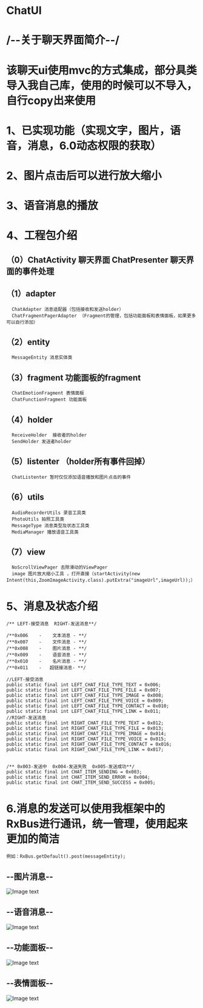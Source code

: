 # ChatUI
# /--关于聊天界面简介--/
# 该聊天ui使用mvc的方式集成，部分具类导入我自己库，使用的时候可以不导入，自行copy出来使用


# 1、已实现功能（实现文字，图片，语音，消息，6.0动态权限的获取）
# 2、图片点击后可以进行放大缩小
# 3、语音消息的播放
# 4、工程包介绍

##  （0）ChatActivity 聊天界面  ChatPresenter 聊天界面的事件处理
##   （1）adapter
      ChatAdapter 消息适配器（包括接收和发送holder）
      ChatFragmentPagerAdapter （Fragment的管理，包括功能面板和表情面板，如果更多可以自行添加）
##   （2）entity    
      MessageEntity 消息实体类
##  （3）fragment 功能面板的fragment
      ChatEmotionFragment 表情面板
      ChatFunctionFragment 功能面板
##   （4）holder
      ReceiveHolder  接收者的holder
      SendHolder 发送者holder
##   （5）listenter （holder所有事件回掉）
      ChatListenter 暂时仅仅添加语音播放和图片点击的事件
##   （6）utils
      AudioRecorderUtils 录音工具类
      PhotoUtils 拍照工具类
      MessageType 消息类型及状态工具类
      MediaManager 播放语音工具类
      
  
##   （7）view
      NoScrollViewPager 去除滑动的ViewPager
      image 图片放大缩小工具 ，打开直接（startActivity(new Intent(this,ZoomImageActivity.class).putExtra("imageUrl",imageUrl));）
      
# 5、消息及状态介绍
    /** LEFT-接受消息  RIGHT-发送消息**/

    /**0x006    -    文本消息 - **/
    /**0x007    -    文件消息 - **/
    /**0x008    -    图片消息 - **/
    /**0x009    -    语音消息 - **/
    /**0x010    -    名片消息 - **/
    /**0x011    -   超链接消息- **/

    //LEFT-接受消息
    public static final int LEFT_CHAT_FILE_TYPE_TEXT = 0x006;
    public static final int LEFT_CHAT_FILE_TYPE_FILE = 0x007;
    public static final int LEFT_CHAT_FILE_TYPE_IMAGE = 0x008;
    public static final int LEFT_CHAT_FILE_TYPE_VOICE = 0x009;
    public static final int LEFT_CHAT_FILE_TYPE_CONTACT = 0x010;
    public static final int LEFT_CHAT_FILE_TYPE_LINK = 0x011;
    //RIGHT-发送消息
    public static final int RIGHT_CHAT_FILE_TYPE_TEXT = 0x012;
    public static final int RIGHT_CHAT_FILE_TYPE_FILE = 0x013;
    public static final int RIGHT_CHAT_FILE_TYPE_IMAGE = 0x014;
    public static final int RIGHT_CHAT_FILE_TYPE_VOICE = 0x015;
    public static final int RIGHT_CHAT_FILE_TYPE_CONTACT = 0x016;
    public static final int RIGHT_CHAT_FILE_TYPE_LINK = 0x017;


    /** 0x003-发送中  0x004-发送失败  0x005-发送成功**/
    public static final int CHAT_ITEM_SENDING = 0x003;
    public static final int CHAT_ITEM_SEND_ERROR = 0x004;
    public static final int CHAT_ITEM_SEND_SUCCESS = 0x005;
    
  # 6.消息的发送可以使用我框架中的RxBus进行通讯，统一管理，使用起来更加的简洁  
    例如：RxBus.getDefault().post(messageEntity);
  
  
## --图片消息--
![Image text](https://github.com/JoinKing/ChatUI/blob/master/png/Screenshot_20190123-152630.jpg)
## --语音消息--
![Image text](https://github.com/JoinKing/ChatUI/blob/master/png/Screenshot_20190123-152704.jpg)
## --功能面板--
![Image text](https://github.com/JoinKing/ChatUI/blob/master/png/Screenshot_20190123-152714.jpg)
## --表情面板--
![Image text](https://github.com/JoinKing/ChatUI/blob/master/png/Screenshot_20190123-152710.jpg)
